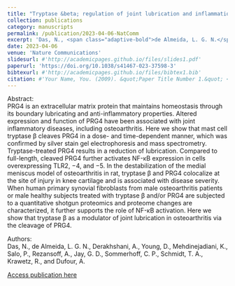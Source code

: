 ```yaml
---
title: "Tryptase &beta; regulation of joint lubrication and inflammation via proteoglycan-4 in osteoarthritis"
collection: publications
category: manuscripts
permalink: /publication/2023-04-06-NatComm
excerpt: 'Das, N., <span class="adaptive-bold">de Almeida, L. G. N.</span>, Derakhshani, A., Young, D., Mehdinejadiani, K., Salo, P., Rezansoff, A., Jay, G. D., Sommerhoff, C. P., Schmidt, T. A., Krawetz, R., and Dufour, A.'
date: 2023-04-06
venue: 'Nature Communications'
slidesurl: #'http://academicpages.github.io/files/slides1.pdf'
paperurl: 'https://doi.org/10.1038/s41467-023-37598-3'
bibtexurl: #'http://academicpages.github.io/files/bibtex1.bib'
citation: #'Your Name, You. (2009). &quot;Paper Title Number 1.&quot; <i>Journal 1</i>. 1(1).'
---
```

Abstract: <br>
PRG4 is an extracellular matrix protein that maintains homeostasis through its boundary lubricating and anti-inflammatory properties. Altered expression and function of PRG4 have been associated with joint inflammatory diseases, including osteoarthritis. Here we show that mast cell tryptase &beta; cleaves PRG4 in a dose- and time-dependent manner, which was confirmed by silver stain gel electrophoresis and mass spectrometry. Tryptase-treated PRG4 results in a reduction of lubrication. Compared to full-length, cleaved PRG4 further activates NF-κB expression in cells overexpressing TLR2, −4, and −5. In the destabilization of the medial meniscus model of osteoarthritis in rat, tryptase &beta; and PRG4 colocalize at the site of injury in knee cartilage and is associated with disease severity. When human primary synovial fibroblasts from male osteoarthritis patients or male healthy subjects treated with tryptase &beta; and/or PRG4 are subjected to a quantitative shotgun proteomics and proteome changes are characterized, it further supports the role of NF-&kappa;B activation. Here we show that tryptase &beta; as a modulator of joint lubrication in osteoarthritis via the cleavage of PRG4.

Authors:<br>
Das, N., <span class="adaptive-bold">de Almeida, L. G. N.</span>, Derakhshani, A., Young, D., Mehdinejadiani, K., Salo, P., Rezansoff, A., Jay, G. D., Sommerhoff, C. P., Schmidt, T. A., Krawetz, R., and Dufour, A.

<a href='https://doi.org/10.1038/s41467-023-37598-3'>Access publication here</a>